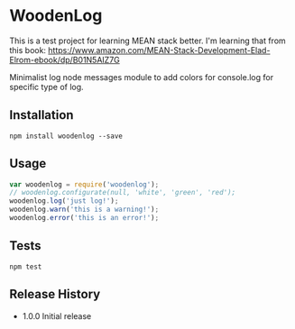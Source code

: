 


WoodenLog
=========
This is a test project for learning MEAN stack better. I'm learning that from this book: https://www.amazon.com/MEAN-Stack-Development-Elad-Elrom-ebook/dp/B01N5AIZ7G


Minimalist log node messages module to add colors for console.log for specific type of log.

## Installation
```shell
npm install woodenlog --save
```

## Usage
```js
var woodenlog = require('woodenlog');
// woodenlog.configurate(null, 'white', 'green', 'red');
woodenlog.log('just log!');
woodenlog.warn('this is a warning!');
woodenlog.error('this is an error!');
```

## Tests
```shell
npm test
```
## Release History
* 1.0.0 Initial release